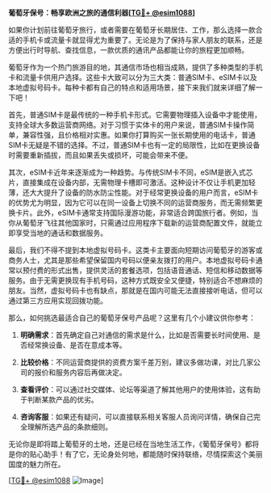 **葡萄牙保号：畅享欧洲之旅的通信利器[[TG💪+ @esim1088](https://t.me/s/esim1088)]**

如果你计划前往葡萄牙旅行，或者需要在葡萄牙长期居住、工作，那么选择一款合适的手机卡或流量卡就显得尤为重要了。无论是为了保持与家人朋友的联系，还是方便出行时导航、查找信息，一款优质的通讯产品都能让你的旅程更加顺畅。

葡萄牙作为一个热门旅游目的地，其通信市场也相当成熟，提供了多种类型的手机卡和流量卡供用户选择。这些卡大致可以分为三大类：普通SIM卡、eSIM卡以及本地虚拟号码卡。每种卡都有自己的特点和适用场景，接下来我们就来详细了解一下吧！

首先，普通SIM卡是最传统的一种手机卡形式。它需要物理插入设备中才能使用，支持全球大多数运营商网络。对于习惯于实体卡的用户来说，普通SIM卡操作简单，兼容性强，且价格相对实惠。如果你打算购买一张长期使用的电话卡，普通SIM卡无疑是不错的选择。不过，普通SIM卡也有一定的局限性，比如在更换设备时需要重新插拔，而且如果丢失或损坏，可能会带来不便。

其次，eSIM卡近年来逐渐成为一种趋势。与传统SIM卡不同，eSIM是嵌入式芯片，直接集成在设备内部，无需物理卡槽即可激活。这种设计不仅让手机更加轻薄，还大大提升了设备的防水防尘性能。对于经常更换设备的用户而言，eSIM卡的优势尤为明显，因为它可以在同一设备上切换不同的运营商服务，而无需频繁更换卡片。此外，eSIM卡通常支持国际漫游功能，非常适合跨国旅行者。例如，当你从葡萄牙飞往其他国家时，只需通过应用程序下载新的运营商配置文件，就能立即享受当地的通话和数据服务。

最后，我们不得不提到本地虚拟号码卡。这类卡主要面向短期访问葡萄牙的游客或商务人士，尤其是那些希望保留国内号码以便亲友拨打的用户。本地虚拟号码卡通常以预付费的形式出售，提供灵活的套餐选项，包括语音通话、短信和移动数据等服务。由于无需更换现有手机号码，这种方式既安全又便捷，特别适合不想麻烦的朋友。当然，虚拟号码卡也有缺点，那就是在国内可能无法直接接听电话，但可以通过第三方应用实现回拨功能。

那么，如何挑选最适合自己的葡萄牙保号产品呢？这里有几个小建议供你参考：

1. **明确需求**：首先确定自己对通信的需求是什么，比如是否需要长时间使用、是否经常换设备、是否在意成本等。
   
2. **比较价格**：不同运营商提供的资费方案千差万别，建议多做功课，对比几家公司的报价和服务内容后再做决定。

3. **查看评价**：可以通过社交媒体、论坛等渠道了解其他用户的使用体验，这有助于判断某款产品的优劣。

4. **咨询客服**：如果还有疑问，可以直接联系相关客服人员询问详情，确保自己完全理解所选产品的条款细则。

无论你是即将踏上葡萄牙的土地，还是已经在当地生活工作，《葡萄牙保号》都将是你的贴心助手！有了它，无论身处何地，都能随时保持联络，尽情探索这个美丽国度的魅力所在。

[[TG💪+ @esim1088](https://t.me/s/esim1088) ![Image](https://i.postimg.cc/4NQfJmqS/Snipaste-2025-05-13-00-14-12.png)]